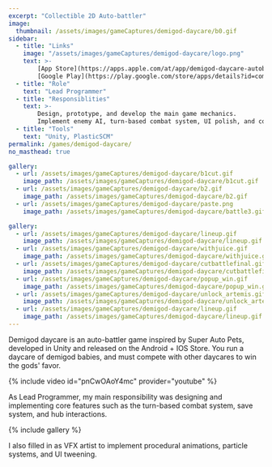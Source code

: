 ```yaml
---
excerpt: "Collectible 2D Auto-battler"
image:
  thumbnail: /assets/images/gameCaptures/demigod-daycare/b0.gif
sidebar:
  - title: "Links"
    image: "/assets/images/gameCaptures/demigod-daycare/logo.png"
    text: >-
        [App Store](https://apps.apple.com/at/app/demigod-daycare-autobattler/id1630237568?l=en) /
        [Google Play](https://play.google.com/store/apps/details?id=com.MassDiGi.DemigodDaycare&gl=US&pli=1)
  - title: "Role"
    text: "Lead Programmer"
  - title: "Responsiblities"
    text: >-
        Design, prototype, and develop the main game mechanics.
        Implement enemy AI, turn-based combat system, UI polish, and combat particle effects.
  - title: "Tools"
    text: "Unity, PlasticSCM"
permalink: /games/demigod-daycare/
no_masthead: true

gallery:
  - url: /assets/images/gameCaptures/demigod-daycare/b1cut.gif
    image_path: /assets/images/gameCaptures/demigod-daycare/b1cut.gif
  - url: /assets/images/gameCaptures/demigod-daycare/b2.gif
    image_path: /assets/images/gameCaptures/demigod-daycare/b2.gif
  - url: /assets/images/gameCaptures/demigod-daycare/paste.png
    image_path: /assets/images/gameCaptures/demigod-daycare/battle3.gif

gallery:
  - url: /assets/images/gameCaptures/demigod-daycare/lineup.gif
    image_path: /assets/images/gameCaptures/demigod-daycare/lineup.gif
  - url: /assets/images/gameCaptures/demigod-daycare/withjuice.gif
    image_path: /assets/images/gameCaptures/demigod-daycare/withjuice.gif
  - url: /assets/images/gameCaptures/demigod-daycare/cutbattlefinal.gif
    image_path: /assets/images/gameCaptures/demigod-daycare/cutbattlefinal.gif
  - url: /assets/images/gameCaptures/demigod-daycare/popup_win.gif
    image_path: /assets/images/gameCaptures/demigod-daycare/popup_win.gif
  - url: /assets/images/gameCaptures/demigod-daycare/unlock_artemis.gif
    image_path: /assets/images/gameCaptures/demigod-daycare/unlock_artemis.gif
  - url: /assets/images/gameCaptures/demigod-daycare/lineup.gif
    image_path: /assets/images/gameCaptures/demigod-daycare/lineup.gif
---
```

  <!-- overlay_color: "#000" -->
  <!-- overlay_filter: "0.3" -->
  <!-- overlay_image: /assets/images/gameCaptures/demigod-daycare/banner.png -->

Demigod daycare is an auto-battler game inspired by Super Auto Pets, developed in Unity and 
released on the Android + IOS Store.
You run a daycare of demigod babies, and must compete with other daycares to win the gods' favor.

{% include video id="pnCwOAoY4mc" provider="youtube" %}

As Lead Programmer, my main responsibility was designing and implementing core features 
such as the turn-based combat system, save system, and hub interactions.

{% include gallery %}

I also filled in as VFX artist to implement procedural animations, particle systems, and UI tweening.


